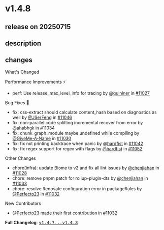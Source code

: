 # v1.4.8

## release on 20250715
## description
## changes
What's Changed

Performance Improvements ⚡

* perf: Use release_max_level_info for tracing by <a class="user-mention notranslate" data-hovercard-type="user" data-hovercard-url="/users/quininer/hovercard" data-octo-click="hovercard-link-click" data-octo-dimensions="link_type:self" href="https://github.com/quininer">@quininer</a> in <a class="issue-link js-issue-link" data-error-text="Failed to load title" data-id="3231056749" data-permission-text="Title is private" data-url="https://github.com/web-infra-dev/rspack/issues/11027" data-hovercard-type="pull_request" data-hovercard-url="/web-infra-dev/rspack/pull/11027/hovercard" href="https://github.com/web-infra-dev/rspack/pull/11027">#11027</a>

Bug Fixes 🐞

* fix: css-extract should calculate content_hash based on diagnostics as well by <a class="user-mention notranslate" data-hovercard-type="user" data-hovercard-url="/users/JSerFeng/hovercard" data-octo-click="hovercard-link-click" data-octo-dimensions="link_type:self" href="https://github.com/JSerFeng">@JSerFeng</a> in <a class="issue-link js-issue-link" data-error-text="Failed to load title" data-id="3231673431" data-permission-text="Title is private" data-url="https://github.com/web-infra-dev/rspack/issues/11046" data-hovercard-type="pull_request" data-hovercard-url="/web-infra-dev/rspack/pull/11046/hovercard" href="https://github.com/web-infra-dev/rspack/pull/11046">#11046</a>
* fix: non-parallel code splitting incremental recover from error by <a class="user-mention notranslate" data-hovercard-type="user" data-hovercard-url="/users/ahabhgk/hovercard" data-octo-click="hovercard-link-click" data-octo-dimensions="link_type:self" href="https://github.com/ahabhgk">@ahabhgk</a> in <a class="issue-link js-issue-link" data-error-text="Failed to load title" data-id="3231460200" data-permission-text="Title is private" data-url="https://github.com/web-infra-dev/rspack/issues/11034" data-hovercard-type="pull_request" data-hovercard-url="/web-infra-dev/rspack/pull/11034/hovercard" href="https://github.com/web-infra-dev/rspack/pull/11034">#11034</a>
* fix: chunk_graph_module maybe undefined while compiling by <a class="user-mention notranslate" data-hovercard-type="user" data-hovercard-url="/users/GiveMe-A-Name/hovercard" data-octo-click="hovercard-link-click" data-octo-dimensions="link_type:self" href="https://github.com/GiveMe-A-Name">@GiveMe-A-Name</a> in <a class="issue-link js-issue-link" data-error-text="Failed to load title" data-id="3231287711" data-permission-text="Title is private" data-url="https://github.com/web-infra-dev/rspack/issues/11030" data-hovercard-type="pull_request" data-hovercard-url="/web-infra-dev/rspack/pull/11030/hovercard" href="https://github.com/web-infra-dev/rspack/pull/11030">#11030</a>
* fix: fix not printing backtrace when panic by <a class="user-mention notranslate" data-hovercard-type="user" data-hovercard-url="/users/hardfist/hovercard" data-octo-click="hovercard-link-click" data-octo-dimensions="link_type:self" href="https://github.com/hardfist">@hardfist</a> in <a class="issue-link js-issue-link" data-error-text="Failed to load title" data-id="3231594836" data-permission-text="Title is private" data-url="https://github.com/web-infra-dev/rspack/issues/11042" data-hovercard-type="pull_request" data-hovercard-url="/web-infra-dev/rspack/pull/11042/hovercard" href="https://github.com/web-infra-dev/rspack/pull/11042">#11042</a>
* fix: fix regex support for regex with flags by <a class="user-mention notranslate" data-hovercard-type="user" data-hovercard-url="/users/hardfist/hovercard" data-octo-click="hovercard-link-click" data-octo-dimensions="link_type:self" href="https://github.com/hardfist">@hardfist</a> in <a class="issue-link js-issue-link" data-error-text="Failed to load title" data-id="3232150385" data-permission-text="Title is private" data-url="https://github.com/web-infra-dev/rspack/issues/11052" data-hovercard-type="pull_request" data-hovercard-url="/web-infra-dev/rspack/pull/11052/hovercard" href="https://github.com/web-infra-dev/rspack/pull/11052">#11052</a>

Other Changes

* chore(infra): update Biome to v2 and fix all lint issues by <a class="user-mention notranslate" data-hovercard-type="user" data-hovercard-url="/users/chenjiahan/hovercard" data-octo-click="hovercard-link-click" data-octo-dimensions="link_type:self" href="https://github.com/chenjiahan">@chenjiahan</a> in <a class="issue-link js-issue-link" data-error-text="Failed to load title" data-id="3231082111" data-permission-text="Title is private" data-url="https://github.com/web-infra-dev/rspack/issues/11028" data-hovercard-type="pull_request" data-hovercard-url="/web-infra-dev/rspack/pull/11028/hovercard" href="https://github.com/web-infra-dev/rspack/pull/11028">#11028</a>
* chore: remove pnpm patch for rollup-plugin-dts by <a class="user-mention notranslate" data-hovercard-type="user" data-hovercard-url="/users/chenjiahan/hovercard" data-octo-click="hovercard-link-click" data-octo-dimensions="link_type:self" href="https://github.com/chenjiahan">@chenjiahan</a> in <a class="issue-link js-issue-link" data-error-text="Failed to load title" data-id="3231443118" data-permission-text="Title is private" data-url="https://github.com/web-infra-dev/rspack/issues/11033" data-hovercard-type="pull_request" data-hovercard-url="/web-infra-dev/rspack/pull/11033/hovercard" href="https://github.com/web-infra-dev/rspack/pull/11033">#11033</a>
* chore: resolve Renovate configuration error in packageRules by <a class="user-mention notranslate" data-hovercard-type="user" data-hovercard-url="/users/Perfecto23/hovercard" data-octo-click="hovercard-link-click" data-octo-dimensions="link_type:self" href="https://github.com/Perfecto23">@Perfecto23</a> in <a class="issue-link js-issue-link" data-error-text="Failed to load title" data-id="3231416801" data-permission-text="Title is private" data-url="https://github.com/web-infra-dev/rspack/issues/11032" data-hovercard-type="pull_request" data-hovercard-url="/web-infra-dev/rspack/pull/11032/hovercard" href="https://github.com/web-infra-dev/rspack/pull/11032">#11032</a>

New Contributors

* <a class="user-mention notranslate" data-hovercard-type="user" data-hovercard-url="/users/Perfecto23/hovercard" data-octo-click="hovercard-link-click" data-octo-dimensions="link_type:self" href="https://github.com/Perfecto23">@Perfecto23</a> made their first contribution in <a class="issue-link js-issue-link" data-error-text="Failed to load title" data-id="3231416801" data-permission-text="Title is private" data-url="https://github.com/web-infra-dev/rspack/issues/11032" data-hovercard-type="pull_request" data-hovercard-url="/web-infra-dev/rspack/pull/11032/hovercard" href="https://github.com/web-infra-dev/rspack/pull/11032">#11032</a>

<strong>Full Changelog</strong>: <a class="commit-link" href="https://github.com/web-infra-dev/rspack/compare/v1.4.7...v1.4.8"><tt>v1.4.7...v1.4.8</tt></a>


